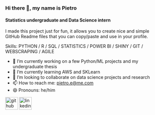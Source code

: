 ### Hi there 👋, my name is Pietro
#### Statistics undergraduate and Data Science intern
I made this project just for fun, it allows you to create nice and simple GitHub Readme files that you can copy/paste and use in your profile.

Skills: PYTHON / R / SQL / STATISTICS / POWER BI / SHINY / GIT / WEBSCRAPING / AGILE

- 🔭 I’m currently working on a few Python/ML projects and my undergraduate thesis 
- 🌱 I’m currently learning AWS and SKLearn 
- 👯 I’m looking to collaborate on data science projects and research 
- 📫 How to reach me: pietro.e@me.com 
- 😄 Pronouns: he/him 


[<img src='https://cdn.jsdelivr.net/npm/simple-icons@3.0.1/icons/github.svg' alt='github' height='40'>](https://github.com/p-esteves)  [<img src='https://cdn.jsdelivr.net/npm/simple-icons@3.0.1/icons/linkedin.svg' alt='linkedin' height='40'>](https://www.linkedin.com/in/pietro-esteves-240564134/)  

